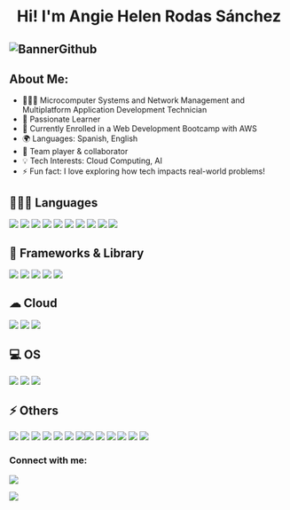 <h1 align="center">Hi! I'm Angie Helen Rodas Sánchez</h1>


![BannerGithub](https://github.com/user-attachments/assets/6e04fd8c-7019-4c0d-b265-200e6755c750)
----

##  About Me:

- 👩🏾‍🎓 Microcomputer Systems and Network Management and Multiplatform Application Development Technician
- 🌱 Passionate Learner
- 🚀 Currently Enrolled in a Web Development Bootcamp with AWS
- 🌍 Languages: Spanish, English
- 🤝 Team player & collaborator
- 💡 Tech Interests: Cloud Computing, AI
- ⚡ Fun fact: I love exploring how tech impacts real-world problems!

## 👩🏾‍💻 Languages
<img src="https://img.shields.io/badge/C-00599C?style=for-the-badge&logo=c&logoColor=white" />  <img src="https://img.shields.io/badge/C%23-239120?style=for-the-badge&logo=csharp&logoColor=white" />  <img src="https://img.shields.io/badge/CSS3-1572B6?style=for-the-badge&logo=css3&logoColor=white" />  <img src="https://img.shields.io/badge/HTML5-E34F26?style=for-the-badge&logo=html5&logoColor=white" /> <img src="https://img.shields.io/badge/JavaScript-323330?style=for-the-badge&logo=javascript&logoColor=F7DF1E" />  <img src="https://img.shields.io/badge/json-5E5C5C?style=for-the-badge&logo=json&logoColor=white" /> <img src="https://img.shields.io/badge/Kotlin-B125EA?style=for-the-badge&logo=kotlin&logoColor=white" />  <img src="https://img.shields.io/badge/Numpy-777BB4?style=for-the-badge&logo=numpy&logoColor=white" /> <img src="https://img.shields.io/badge/Pandas-2C2D72?style=for-the-badge&logo=pandas&logoColor=white" /> <img src="https://img.shields.io/badge/Python-FFD43B?style=for-the-badge&logo=python&logoColor=blue" /> 

## 🚀 Frameworks & Library
<img src="https://img.shields.io/badge/.NET-512BD4?style=for-the-badge&logo=dotnet&logoColor=white" /> <img src="https://img.shields.io/badge/Django-092E20?style=for-the-badge&logo=django&logoColor=green" /> <img src="https://img.shields.io/badge/firebase-ffca28?style=for-the-badge&logo=firebase&logoColor=black"/>  <img src="https://img.shields.io/badge/Postman-FF6C37?style=for-the-badge&logo=Postman&logoColor=white"/> <img src="https://img.shields.io/badge/Flutter-02569B?style=for-the-badge&logo=flutter&logoColor=white" /> 

## ☁ Cloud
<img src="https://img.shields.io/badge/Amazon AWS-FF9900?style=for-the-badge&logo=amazonaws&logoColor=white" /> <img src="https://img.shields.io/badge/Ansible-000000?style=for-the-badge&logo=ansible&logoColor=white" />  <img src="https://img.shields.io/badge/Kubernetes-3069DE?style=for-the-badge&logo=kubernetes&logoColor=white" /> 

## 💻 OS
 <img src="https://img.shields.io/badge/Linux-FCC624?style=for-the-badge&logo=linux&logoColor=black" />  <img src="https://img.shields.io/badge/Windows_11-0078d4?style=for-the-badge&logo=windows-11&logoColor=white" /> <img src="https://img.shields.io/badge/VirtualBox-21416b?style=for-the-badge&logo=VirtualBox&logoColor=white">

## ⚡ Others
<img src="https://img.shields.io/badge/MongoDB-4EA94B?style=for-the-badge&logo=mongodb&logoColor=white" /> <img src="https://img.shields.io/badge/PostgreSQL-316192?style=for-the-badge&logo=postgresql&logoColor=white" /> <img src="https://img.shields.io/badge/Sqlite-003B57?style=for-the-badge&logo=sqlite&logoColor=white" /> <img src="https://img.shields.io/badge/Figma-F24E1E?style=for-the-badge&logo=figma&logoColor=white" /> <img src="https://img.shields.io/badge/PyTorch-EE4C2C?style=for-the-badge&logo=pytorch&logoColor=white" /> <img src="https://img.shields.io/badge/TensorFlow-FF6F00?style=for-the-badge&logo=tensorflow&logoColor=white" />  <img src="https://img.shields.io/badge/Kibana-005571?style=for-the-badge&logo=Kibana&logoColor=white" /><img src="https://img.shields.io/badge/Matomo-3152A0?style=for-the-badge&logo=Matomo&logoColor=white" /> <img src="https://img.shields.io/badge/Android_Studio-3DDC84?style=for-the-badge&logo=android-studio&logoColor=white" /> <img src="https://img.shields.io/badge/IntelliJ_IDEA-000000.svg?style=for-the-badge&logo=intellij-idea&logoColor=white" /> <img src="https://img.shields.io/badge/Visual_Studio_Code-0078D4?style=for-the-badge&logo=visual%20studio%20code&logoColor=white" /> <img src="https://img.shields.io/badge/Hibernate-59666C?style=for-the-badge&logo=Hibernate&logoColor=white"/>  <img src="https://img.shields.io/badge/Wireshark-1679A7?style=for-the-badge&logo=Wireshark&logoColor=white"/>


<h3 align="left">Connect with me:</h3>
<p align="left">
<a href="mailto:angiehelensanchez@gmail.com"><img src="https://img.shields.io/badge/Gmail-D14836?style=for-the-badge&logo=gmail&logoColor=white" /></a>
 
<a href="https://linkedin.com/in/angie-rodas/" target="blank"> <img src="https://img.shields.io/badge/LinkedIn-0077B5?style=for-the-badge&logo=linkedin&logoColor=white"/></a>
</p>




